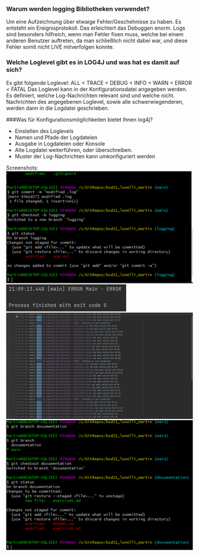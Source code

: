 ### Warum werden logging Bibliotheken verwendet?

Um eine Aufzeichnung über etwaige Fehler/Geschehnisse zu haben. Es entsteht ein Ereignisprotokoll.
Das erleichtert das Debuggen enorm. Logs sind besonders hilfreich, wenn man Fehler fixen muss,
welche bei einem anderen Benutzer auftreten, da man schließlich nicht dabei war,
und diese Fehler somit nicht LIVE mitverfolgen konnte.

### Welche Loglevel gibt es in LOG4J und was hat es damit auf sich?

Es gibt folgende Loglevel:
ALL < TRACE < DEBUG < INFO < WARN < ERROR < FATAL
Das Loglevel kann in der Konfigurationsdatei angegeben werden. Es definiert, welche Log-Nachrichten
relevant sind und welche nicht. Nachrichten des angegebenen Loglevel, sowie alle schwerwiegenderen, werden dann in die
Logdatei geschrieben.

###Was für Konfigurationsmöglichkeiten bietet Ihnen log4j?
- Einstellen des Loglevels
- Namen und Pfade der Logdateien
- Ausgabe in Logdateien oder Konsole
- Alte Logdatei weiterführen, oder überschreiben.
- Muster der Log-Nachrichten kann umkonfiguriert werden

Screenshots:
![Image](resources/images/ex5_1.PNG)
![Image](resources/images/ex5_2.PNG)
![Image](resources/images/ex5_3.PNG)
![Image](resources/images/ex5_4.PNG)